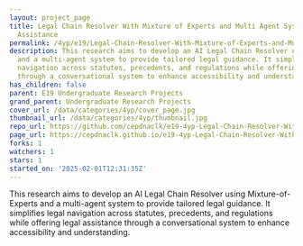 ```yaml
---
layout: project_page
title: Legal Chain Resolver With Mixture of Experts and Multi Agent System for Legal
  Assistance
permalink: /4yp/e19/Legal-Chain-Resolver-With-Mixture-of-Experts-and-Multi-Agent-System-for-Legal-Assistance/
description: This research aims to develop an AI Legal Chain Resolver using Mixture-of-Experts
  and a multi-agent system to provide tailored legal guidance. It simplifies legal
  navigation across statutes, precedents, and regulations while offering legal assistance
  through a conversational system to enhance accessibility and understanding.
has_children: false
parent: E19 Undergraduate Research Projects
grand_parent: Undergraduate Research Projects
cover_url: /data/categories/4yp/cover_page.jpg
thumbnail_url: /data/categories/4yp/thumbnail.jpg
repo_url: https://github.com/cepdnaclk/e19-4yp-Legal-Chain-Resolver-With-Mixture-of-Experts-and-Multi-Agent-System-for-Legal-Assistance
page_url: https://cepdnaclk.github.io/e19-4yp-Legal-Chain-Resolver-With-Mixture-of-Experts-and-Multi-Agent-System-for-Legal-Assistance
forks: 1
watchers: 1
stars: 1
started_on: '2025-02-01T12:31:35Z'
---
```


This research aims to develop an AI Legal Chain Resolver using Mixture-of-Experts and a multi-agent system to provide tailored legal guidance. It simplifies legal navigation across statutes, precedents, and regulations while offering legal assistance through a conversational system to enhance accessibility and understanding.